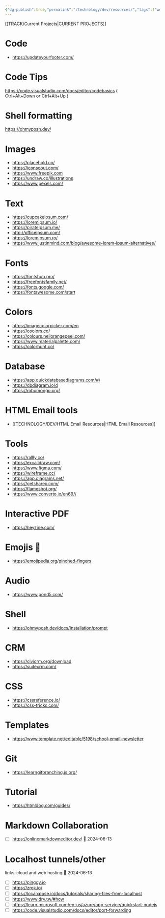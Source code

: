 ```yaml
---
{"dg-publish":true,"permalink":"/technology/dev/resources/","tags":["web_design","code","Work"],"noteIcon":"","created":"2024-04-21T11:13:44","updated":"2024-04-21 11:14:00 am"}
---
```


[[TRACK/Current Projects\|CURRENT PROJECTS]]

# Code
- https://updateyourfooter.com/

# Code Tips
https://code.visualstudio.com/docs/editor/codebasics ( Ctrl+Alt+Down or Ctrl+Alt+Up )

# Shell formatting
https://ohmyposh.dev/

# Images 
- https://placehold.co/
- https://iconscout.com/
- https://www.freepik.com
- https://undraw.co/illustrations
- https://www.pexels.com/

# Text
- https://cupcakeipsum.com/
- https://loremipsum.io/
- https://pirateipsum.me/
- http://officeipsum.com/
- https://loremipsum.ro/
- https://www.justinmind.com/blog/awesome-lorem-ipsum-alternatives/

# Fonts
- https://fontshub.pro/
- https://freefontsfamily.net/
- https://fonts.google.com/
- https://fontawesome.com/start

# Colors
- https://imagecolorpicker.com/en
- https://coolors.co/
- https://colours.neilorangepeel.com/
- https://www.materialpalette.com/
- https://colorhunt.co/

# Database
- https://app.quickdatabasediagrams.com/#/
- https://dbdiagram.io/d
- https://robomongo.org/

# HTML Email tools
 - [[TECHNOLOGY/DEV/HTML Email Resources\|HTML Email Resources]]

# Tools
- https://rallly.co/
- https://excalidraw.com/
- https://www.figma.com/
- https://wireframe.cc/
- https://app.diagrams.net/
- https://getsharex.com/
- https://flameshot.org/
- https://www.converto.io/en69//

# Interactive PDF
- https://heyzine.com/

# Emojis 🤌
- https://emojipedia.org/pinched-fingers
# Audio
- https://www.pond5.com/

# Shell
- https://ohmyposh.dev/docs/installation/prompt

# CRM
- https://civicrm.org/download
- https://suitecrm.com/

# CSS
- https://cssreference.io/
- https://css-tricks.com/

# Templates
- https://www.template.net/editable/5198/school-email-newsletter

# Git
- https://learngitbranching.js.org/

# Tutorial
- https://htmldog.com/guides/

# Markdown Collaboration 
- [ ] https://onlinemarkdowneditor.dev/  🛫 2024-06-13

# Localhost tunnels/other
links-cloud and web hosting 🛫 2024-06-13
- [ ] https://pinggy.io
- [ ] https://zrok.io/ 
- [ ] https://localxpose.io/docs/tutorials/sharing-files-from-localhost 
- [ ] https://www.drv.tw/#how
- [ ] https://learn.microsoft.com/en-us/azure/app-service/quickstart-nodejs
- [ ] https://code.visualstudio.com/docs/editor/port-forwarding